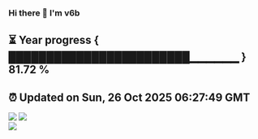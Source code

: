 ### Hi there 👋  I'm v6b  
⏳ Year progress { ████████████████████████▁▁▁▁▁▁ } 81.72 %
---
⏰ Updated on Sun, 26 Oct 2025 06:27:49 GMT
---
![](https://github-readme-stats.vercel.app/api?username=v6b&bg_color=30,e96443,904e95&title_color=fff&text_color=fff&layout=compact)
![](https://github-readme-stats.vercel.app/api/top-langs/?username=v6b&layout=compact&bg_color=30,e96443,904e95&title_color=fff&text_color=fff)  
![](https://gcore.jsdelivr.net/gh/v6b/v6b@main/assets/github-contribution-grid-snake.svg)

